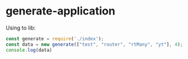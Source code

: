 # generate-application

Using to lib:

```js
const generate = require('./index');
const data = new generate(["test", "router", "rtMany", "yt"], 4);
console.log(data)
```
